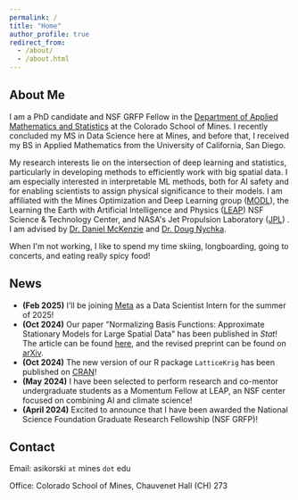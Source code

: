 ```yaml
---
permalink: /
title: "Home"
author_profile: true
redirect_from: 
  - /about/
  - /about.html
---
```



About Me
------
I am a PhD candidate and NSF GRFP Fellow in the <a href="https://ams.mines.edu/" target="_blank">Department of Applied Mathematics and Statistics</a> at the Colorado School of Mines. I recently concluded my MS in Data Science here at Mines, and before that, I received my BS in Applied Mathematics from the University of California, San Diego.


My research interests lie on the intersection of deep learning and statistics, particularly in developing methods to efficiently work with big spatial data. I am especially interested in interpretable ML methods, both for AI safety and for enabling scientists to assign physical significance to their models. I am affiliated with the Mines Optimization and Deep Learning group (<a href="https://ams.mines.edu/optimization-and-deep-learning/" target="_blank">MODL</a>), the Learning the Earth with Artificial Intelligence and Physics (<a href="https://leap.columbia.edu/education/2024-leap-summer-momentum-fellowship/" target="_blank">LEAP</a>) NSF Science & Technology Center, and NASA's Jet Propulsion Laboratory (<a href="https://www.jpl.nasa.gov/" target="_blank">JPL</a>) . I am advised by <a href="https://danielmckenzie.github.io/" target="_blank">Dr. Daniel McKenzie</a> and <a href="https://dnychka.github.io/" target="_blank">Dr. Doug Nychka</a>.

When I'm not working, I like to spend my time skiing, longboarding, going to concerts, and eating really spicy food! 

News
------
- **(Feb 2025)** I'll be joining <a href="https://www.meta.com/" target="_blank">Meta</a> as a Data Scientist Intern for the summer of 2025! 
- **(Oct 2024)** Our paper "Normalizing Basis Functions: Approximate Stationary Models for Large Spatial Data" has been published in *Stat*! The article can be found <a href="https://onlinelibrary.wiley.com/doi/10.1002/sta4.70015" target="_blank">here</a>, and the revised preprint can be found on <a href="https://arxiv.org/abs/2405.13821" target="_blank">arXiv</a>.
- **(Oct 2024)** The new version of our R package `LatticeKrig` has been published on <a href="https://cran.r-project.org/web/packages/LatticeKrig/" target="_blank">CRAN</a>!
- **(May 2024)** I have been selected to perform research and co-mentor undergraduate students as a Momentum Fellow at LEAP, an NSF center focused on combining AI and climate science!
- **(April 2024)** Excited to announce that I have been awarded the National Science Foundation Graduate Research Fellowship (NSF GRFP)!

Contact
------
Email: asikorski `at` mines `dot` edu

Office: Colorado School of Mines, Chauvenet Hall (CH) 273

